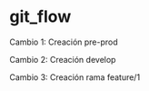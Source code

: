 # git_flow
Cambio 1: Creación pre-prod

Cambio 2: Creación develop

Cambio 3: Creación rama feature/1
